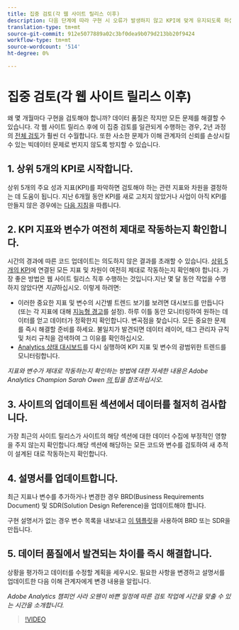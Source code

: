 ```yaml
---
title: 집중 검토(각 웹 사이트 릴리스 이후)
description: 다음 단계에 따라 구현 시 오류가 발생하지 않고 KPI에 맞게 유지되도록 하십시오.
translation-type: tm+mt
source-git-commit: 912e5077889a02c3bf0dea9b079d213bb20f9424
workflow-type: tm+mt
source-wordcount: '514'
ht-degree: 0%

---
```



# 집중 검토(각 웹 사이트 릴리스 이후)

왜 몇 개월마다 구현을 검토해야 합니까? 데이터 품질은 작지만 모든 문제를 해결할 수 있습니다. 각 웹 사이트 릴리스 후에 이 집중 검토를 일관되게 수행하는 경우, 2년 과정의 [전체 검토](/help/implement/review/full-review.md)가 훨씬 더 수월합니다. 또한 사소한 문제가 이해 관계자의 신뢰를 손상시킬 수 있는 빅데이터 문제로 번지지 않도록 방지할 수 있습니다.

## 1. 상위 5개의 KPI로 시작합니다.

상위 5개의 주요 성과 지표(KPI)를 파악하면 검토해야 하는 관련 지표와 차원을 결정하는 데 도움이 됩니다. 지난 6개월 동안 KPI를 새로 고치지 않았거나 사업이 아직 KPI를 만들지 않은 경우에는 [다음 지침](/help/implement/review/define-kpis.md)을 따릅니다.

## 2. KPI 지표와 변수가 여전히 제대로 작동하는지 확인합니다.

시간의 경과에 따른 코드 업데이트는 의도하지 않은 결과를 초래할 수 있습니다. [상위 5개의 KPI](/help/implement/review/define-kpis.md)에 연결된 모든 지표 및 차원이 여전히 제대로 작동하는지 확인해야 합니다. 가장 좋은 방법은 웹 사이트 릴리스 직후 수행하는 것입니다.지난 몇 달 동안 작업을 수행하지 않았다면 *지금*&#x200B;하십시오. 이렇게 하려면:

* 이러한 중요한 지표 및 변수의 시간별 트렌드 보기를 보려면 대시보드를 만듭니다(또는 각 지표에 대해 [지능형 경고](https://experienceleague.adobe.com/docs/analytics/analyze/analysis-workspace/virtual-analyst/intelligent-alerts/intellligent-alerts.html#analysis-workspace)를 설정). 하루 이틀 동안 모니터링하여 원하는 데이터를 얻고 데이터가 정확한지 확인합니다. 변곡점을 찾습니다. 모든 중요한 문제를 즉시 해결할 준비를 하세요. 불일치가 발견되면 데이터 레이어, 태그 관리자 규칙 및 처리 규칙을 검색하여 그 이유를 확인하십시오.
* [Analytics 상태 대시보드](https://assets.adobe.com/public/9549dbe7-765a-4899-77b8-85cbba1a4252)를 다시 실행하여 KPI 지표 및 변수의 광범위한 트렌드를 모니터링합니다.

*지표와 변수가 제대로 작동하는지 확인하는 방법에 대한 자세한 내용은 Adobe Analytics Champion Sarah Owen [의 ](https://experienceleaguecommunities.adobe.com/t5/adobe-analytics-discussions/my-five-best-tips-for-keeping-adobe-analytics-humming/td-p/388608) 팁을 참조하십시오.*

## 3. 사이트의 업데이트된 섹션에서 데이터를 철저히 검사합니다.

가장 최근의 사이트 릴리스가 사이트의 해당 섹션에 대한 데이터 수집에 부정적인 영향을 주지 않는지 확인합니다.해당 섹션에 해당하는 모든 코드와 변수를 검토하여 새 추적이 설계된 대로 작동하는지 확인합니다.

## 4. 설명서를 업데이트합니다.

최근 지표나 변수를 추가하거나 변경한 경우 BRD(Business Requirements Document) 및 SDR(Solution Design Reference)을 업데이트해야 합니다.

구현 설명서가 없는 경우 변수 목록을 내보내고 [이 템플릿](https://experienceleague.adobe.com/docs/analytics-learn/tutorials/implementation/implementation-basics/creating-a-business-requirements-document.html?lang=en#implementation)을 사용하여 BRD 또는 SDR을 만듭니다.

## 5. 데이터 품질에서 발견되는 차이를 즉시 해결합니다.

상황을 평가하고 데이터를 수정할 계획을 세우시오. 필요한 사항을 변경하고 설명서를 업데이트한 다음 이해 관계자에게 변경 내용을 알립니다.

*Adobe Analytics 챔피언 사라 오웬이 바쁜 일정에 따른 검토 작업에 시간을 맞출 수 있는 시간을 소개합니다.*

>[!VIDEO](https://video.tv.adobe.com/v/328340/?quality=12&learn=on)
